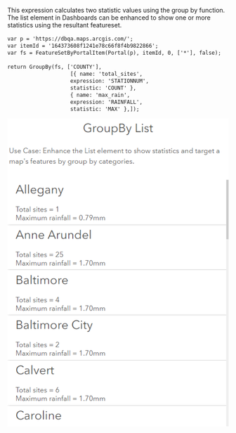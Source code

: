 This expression calculates two statistic values using the group by function. The list element in Dashboards can be enhanced to show one or more statistics using the resultant featureset. 

```
var p = 'https://dbqa.maps.arcgis.com/';
var itemId = '164373608f1241e78c66f8f4b9822866';
var fs = FeatureSetByPortalItem(Portal(p), itemId, 0, ['*'], false);

return GroupBy(fs, ['COUNTY'], 
                    [{ name: 'total_sites', 
                    expression: 'STATIONNUM', 
                    statistic: 'COUNT' }, 
                    { name: 'max_rain', 
                    expression: 'RAINFALL', 
                    statistic: 'MAX' },]); 
```

![GroupByList](/dashboard_data/images/GroupByList.png)
